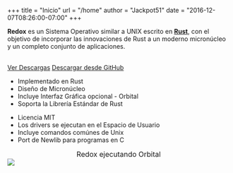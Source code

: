 +++
title = "Inicio"
url = "/home"
author = "Jackpot51"
date = "2016-12-07T08:26:00-07:00"
+++
<div class="row install-row">
  <div class="col-md-8">
    <p class="pitch">
      <b>Redox</b> es un Sistema Operativo similar a UNIX escrito en <a style="color: inherit;" href="https://www.rust-lang.org/"><b>Rust</b></a>,
      con el objetivo de incorporar las innovaciones de Rust a un moderno micronúcleo y un completo conjunto de aplicaciones.
    </p>
  </div>
  <div class="col-md-4 install-box">
    <br/>
    <a class="btn btn-primary" href="https://github.com/redox-os/redox/releases">Ver Descargas</a>
    <a class="btn btn-default" href="https://github.com/redox-os/redox/">Descargar desde GitHub</a>
  </div>
</div>
<div class="row features">
  <div class="col-md-6">
    <ul class="laundry-list" style="margin-bottom: 0px;">
      <li>Implementado en Rust</li>
      <li>Diseño de Micronúcleo</li>
      <li>Incluye Interfaz Gráfica opcional - Orbital</li>
      <li>Soporta la Librería Estándar de Rust</li>
    </ul>
  </div>
  <div class="col-md-6">
    <ul class="laundry-list">
      <li>Licencia MIT</li>
      <li>Los drivers se ejecutan en el Espacio de Usuario</li>
      <li>Incluye comandos comúnes de Unix</li>
      <li>Port de Newlib para programas en C</li>
    </ul>
  </div>
</div>
<div class="row features">
  <div class="col-sm-12">
    <div style="font-size: 16px; text-align: center;">
      Redox ejecutando Orbital
    </div>
    <a href="https://i.imgur.com/MJqsqYo.png">
      <img class="img-responsive" src="https://i.imgur.com/MJqsqYo.png"/>
    </a>
  </div>
</div>
